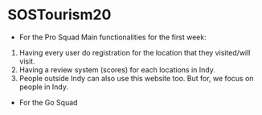 # SOSTourism20

* For the Pro Squad
Main functionalities for the first week: 
1) Having every user do registration for the location that they visited/will visit.
2) Having a review system (scores) for each locations in Indy. 
3) People outside Indy can also use this website too. But for, we focus on people in Indy.

* For the Go Squad
